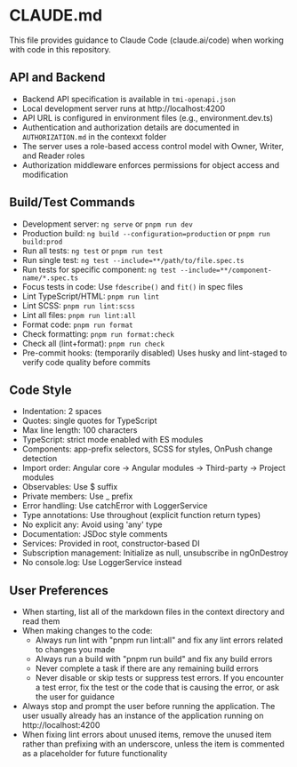# CLAUDE.md

This file provides guidance to Claude Code (claude.ai/code) when working with code in this repository.

## API and Backend

- Backend API specification is available in `tmi-openapi.json`
- Local development server runs at http://localhost:4200
- API URL is configured in environment files (e.g., environment.dev.ts)
- Authentication and authorization details are documented in `AUTHORIZATION.md` in the contexxt folder
- The server uses a role-based access control model with Owner, Writer, and Reader roles
- Authorization middleware enforces permissions for object access and modification

## Build/Test Commands

- Development server: `ng serve` or `pnpm run dev`
- Production build: `ng build --configuration=production` or `pnpm run build:prod`
- Run all tests: `ng test` or `pnpm run test`
- Run single test: `ng test --include=**/path/to/file.spec.ts`
- Run tests for specific component: `ng test --include=**/component-name/*.spec.ts`
- Focus tests in code: Use `fdescribe()` and `fit()` in spec files
- Lint TypeScript/HTML: `pnpm run lint`
- Lint SCSS: `pnpm run lint:scss`
- Lint all files: `pnpm run lint:all`
- Format code: `pnpm run format`
- Check formatting: `pnpm run format:check`
- Check all (lint+format): `pnpm run check`
- Pre-commit hooks: (temporarily disabled) Uses husky and lint-staged to verify code quality before commits

## Code Style

- Indentation: 2 spaces
- Quotes: single quotes for TypeScript
- Max line length: 100 characters
- TypeScript: strict mode enabled with ES modules
- Components: app-prefix selectors, SCSS for styles, OnPush change detection
- Import order: Angular core → Angular modules → Third-party → Project modules
- Observables: Use $ suffix
- Private members: Use \_ prefix
- Error handling: Use catchError with LoggerService
- Type annotations: Use throughout (explicit function return types)
- No explicit any: Avoid using 'any' type
- Documentation: JSDoc style comments
- Services: Provided in root, constructor-based DI
- Subscription management: Initialize as null, unsubscribe in ngOnDestroy
- No console.log: Use LoggerService instead

## User Preferences

- When starting, list all of the markdown files in the context directory and read them
- When making changes to the code:
  - Always run lint with "pnpm run lint:all" and fix any lint errors related to changes you made
  - Always run a build with "pnpm run build" and fix any build errors
  - Never complete a task if there are any remaining build errors
  - Never disable or skip tests or suppress test errors. If you encounter a test error, fix the test or the code that is causing the error, or ask the user for guidance
- Always stop and prompt the user before running the application. The user usually already has an instance of the application running on http://localhost:4200
- When fixing lint errors about unused items, remove the unused item rather than prefixing with an underscore, unless the item is commented as a placeholder for future functionality
